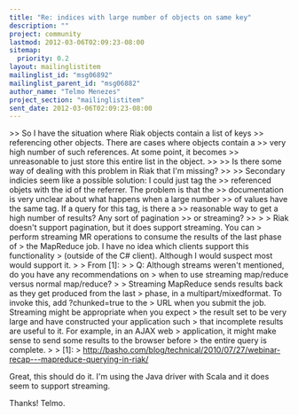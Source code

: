 ```yaml
---
title: "Re: indices with large number of objects on same key"
description: ""
project: community
lastmod: 2012-03-06T02:09:23-08:00
sitemap:
  priority: 0.2
layout: mailinglistitem
mailinglist_id: "msg06892"
mailinglist_parent_id: "msg06882"
author_name: "Telmo Menezes"
project_section: "mailinglistitem"
sent_date: 2012-03-06T02:09:23-08:00
---
```



&gt;&gt; So I have the situation where Riak objects contain a list of keys
&gt;&gt; referencing other objects. There are cases where objects contain a
&gt;&gt; very high number of such references. At some point, it becomes
&gt;&gt; unreasonable to just store this entire list in the object.
&gt;&gt;
&gt;&gt; Is there some way of dealing with this problem in Riak that I'm missing?
&gt;&gt;
&gt;&gt; Secondary indicies seem like a possible solution: I could just tag the
&gt;&gt; referenced objets with the id of the referrer. The problem is that the
&gt;&gt; documentation is very unclear about what happens when a large number
&gt;&gt; of values have the same tag. If a query for this tag, is there a
&gt;&gt; reasonable way to get a high number of results? Any sort of pagination
&gt;&gt; or streaming?
&gt;&gt;
&gt;
&gt; Riak doesn't support pagination, but it does support streaming. You can 
&gt; perform streaming MR operations to consume the results of the last phase of 
&gt; the MapReduce job. I have no idea which clients support this functionality 
&gt; (outside of the C# client). Although I would suspect most would support it.
&gt;
&gt; From [1]:
&gt;
&gt; Q: Although streams weren't mentioned, do you have any recommendations on 
&gt; when to use streaming map/reduce versus normal map/reduce?
&gt;
&gt; Streaming MapReduce sends results back as they get produced from the last 
&gt; phase, in a multipart/mixedformat. To invoke this, add ?chunked=true to the 
&gt; URL when you submit the job. Streaming might be appropriate when you expect 
&gt; the result set to be very large and have constructed your application such 
&gt; that incomplete results are useful to it. For example, in an AJAX web 
&gt; application, it might make sense to send some results to the browser before 
&gt; the entire query is complete.
&gt;
&gt; [1]: 
&gt; http://basho.com/blog/technical/2010/07/27/webinar-recap---mapreduce-querying-in-riak/

Great, this should do it.
I'm using the Java driver with Scala and it does seem to support streaming.

Thanks!
Telmo.

